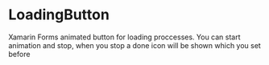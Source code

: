 # LoadingButton
Xamarin Forms animated button for loading proccesses. You can start animation and stop, when you stop a done icon will be shown which you set before
